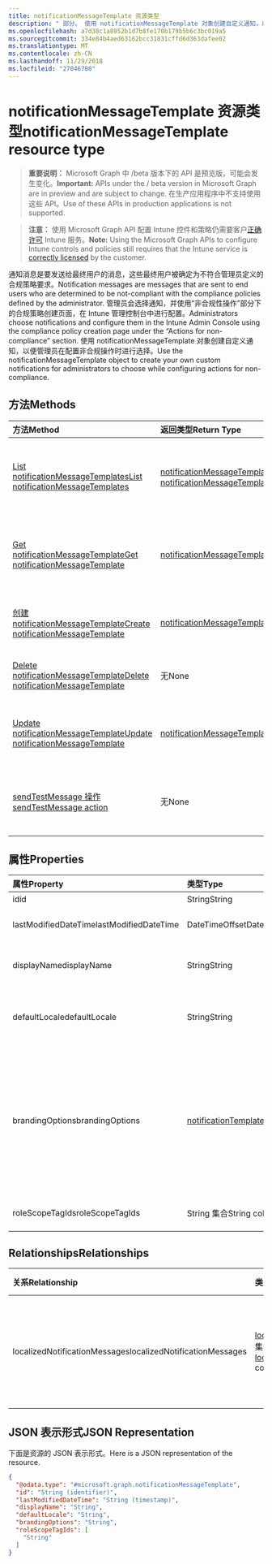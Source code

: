 ```yaml
---
title: notificationMessageTemplate 资源类型
description: " 部分。 使用 notificationMessageTemplate 对象创建自定义通知，以便管理员在配置非合规操作时进行选择。"
ms.openlocfilehash: a7d38c1a8952b1d7b8fe170b179b5b6c3bc019a5
ms.sourcegitcommit: 334e84b4aed63162bcc31831cffd6d363dafee02
ms.translationtype: MT
ms.contentlocale: zh-CN
ms.lasthandoff: 11/29/2018
ms.locfileid: "27046780"
---
```

# <a name="notificationmessagetemplate-resource-type"></a><span data-ttu-id="6d7c1-104">notificationMessageTemplate 资源类型</span><span class="sxs-lookup"><span data-stu-id="6d7c1-104">notificationMessageTemplate resource type</span></span>

> <span data-ttu-id="6d7c1-105">**重要说明：** Microsoft Graph 中 /beta 版本下的 API 是预览版，可能会发生变化。</span><span class="sxs-lookup"><span data-stu-id="6d7c1-105">**Important:** APIs under the / beta version in Microsoft Graph are in preview and are subject to change.</span></span> <span data-ttu-id="6d7c1-106">在生产应用程序中不支持使用这些 API。</span><span class="sxs-lookup"><span data-stu-id="6d7c1-106">Use of these APIs in production applications is not supported.</span></span>

> <span data-ttu-id="6d7c1-107">**注意：** 使用 Microsoft Graph API 配置 Intune 控件和策略仍需要客户[正确许可](https://go.microsoft.com/fwlink/?linkid=839381) Intune 服务。</span><span class="sxs-lookup"><span data-stu-id="6d7c1-107">**Note:** Using the Microsoft Graph APIs to configure Intune controls and policies still requires that the Intune service is [correctly licensed](https://go.microsoft.com/fwlink/?linkid=839381) by the customer.</span></span>

<span data-ttu-id="6d7c1-108">通知消息是要发送给最终用户的消息，这些最终用户被确定为不符合管理员定义的合规策略要求。</span><span class="sxs-lookup"><span data-stu-id="6d7c1-108">Notification messages are messages that are sent to end users who are determined to be not-compliant with the compliance policies defined by the administrator.</span></span> <span data-ttu-id="6d7c1-109">管理员会选择通知，并使用“非合规性操作”部分下的合规策略创建页面，在 Intune 管理控制台中进行配置。</span><span class="sxs-lookup"><span data-stu-id="6d7c1-109">Administrators choose notifications and configure them in the Intune Admin Console using the compliance policy creation page under the “Actions for non-compliance” section.</span></span> <span data-ttu-id="6d7c1-110">使用 notificationMessageTemplate 对象创建自定义通知，以便管理员在配置非合规操作时进行选择。</span><span class="sxs-lookup"><span data-stu-id="6d7c1-110">Use the notificationMessageTemplate object to create your own custom notifications for administrators to choose while configuring actions for non-compliance.</span></span>
## <a name="methods"></a><span data-ttu-id="6d7c1-111">方法</span><span class="sxs-lookup"><span data-stu-id="6d7c1-111">Methods</span></span>
|<span data-ttu-id="6d7c1-112">方法</span><span class="sxs-lookup"><span data-stu-id="6d7c1-112">Method</span></span>|<span data-ttu-id="6d7c1-113">返回类型</span><span class="sxs-lookup"><span data-stu-id="6d7c1-113">Return Type</span></span>|<span data-ttu-id="6d7c1-114">说明</span><span class="sxs-lookup"><span data-stu-id="6d7c1-114">Description</span></span>|
|:---|:---|:---|
|[<span data-ttu-id="6d7c1-115">List notificationMessageTemplates</span><span class="sxs-lookup"><span data-stu-id="6d7c1-115">List notificationMessageTemplates</span></span>](../api/intune-notification-notificationmessagetemplate-list.md)|<span data-ttu-id="6d7c1-116">[notificationMessageTemplate](../resources/intune-notification-notificationmessagetemplate.md) 集合</span><span class="sxs-lookup"><span data-stu-id="6d7c1-116">[notificationMessageTemplate](../resources/intune-notification-notificationmessagetemplate.md) collection</span></span>|<span data-ttu-id="6d7c1-117">列出 [notificationMessageTemplate](../resources/intune-notification-notificationmessagetemplate.md) 对象的属性和关系。</span><span class="sxs-lookup"><span data-stu-id="6d7c1-117">List properties and relationships of the [notificationMessageTemplate](../resources/intune-notification-notificationmessagetemplate.md) objects.</span></span>|
|[<span data-ttu-id="6d7c1-118">Get notificationMessageTemplate</span><span class="sxs-lookup"><span data-stu-id="6d7c1-118">Get notificationMessageTemplate</span></span>](../api/intune-notification-notificationmessagetemplate-get.md)|[<span data-ttu-id="6d7c1-119">notificationMessageTemplate</span><span class="sxs-lookup"><span data-stu-id="6d7c1-119">notificationMessageTemplate</span></span>](../resources/intune-notification-notificationmessagetemplate.md)|<span data-ttu-id="6d7c1-120">读取 [notificationMessageTemplate](../resources/intune-notification-notificationmessagetemplate.md) 对象的属性和关系。</span><span class="sxs-lookup"><span data-stu-id="6d7c1-120">Read properties and relationships of the [notificationMessageTemplate](../resources/intune-notification-notificationmessagetemplate.md) object.</span></span>|
|[<span data-ttu-id="6d7c1-121">创建 notificationMessageTemplate</span><span class="sxs-lookup"><span data-stu-id="6d7c1-121">Create notificationMessageTemplate</span></span>](../api/intune-notification-notificationmessagetemplate-create.md)|[<span data-ttu-id="6d7c1-122">notificationMessageTemplate</span><span class="sxs-lookup"><span data-stu-id="6d7c1-122">notificationMessageTemplate</span></span>](../resources/intune-notification-notificationmessagetemplate.md)|<span data-ttu-id="6d7c1-123">创建新的 [notificationMessageTemplate](../resources/intune-notification-notificationmessagetemplate.md) 对象。</span><span class="sxs-lookup"><span data-stu-id="6d7c1-123">Create a new [notificationMessageTemplate](../resources/intune-notification-notificationmessagetemplate.md) object.</span></span>|
|[<span data-ttu-id="6d7c1-124">Delete notificationMessageTemplate</span><span class="sxs-lookup"><span data-stu-id="6d7c1-124">Delete notificationMessageTemplate</span></span>](../api/intune-notification-notificationmessagetemplate-delete.md)|<span data-ttu-id="6d7c1-125">无</span><span class="sxs-lookup"><span data-stu-id="6d7c1-125">None</span></span>|<span data-ttu-id="6d7c1-126">删除 [notificationMessageTemplate](../resources/intune-notification-notificationmessagetemplate.md)。</span><span class="sxs-lookup"><span data-stu-id="6d7c1-126">Deletes a [notificationMessageTemplate](../resources/intune-notification-notificationmessagetemplate.md).</span></span>|
|[<span data-ttu-id="6d7c1-127">Update notificationMessageTemplate</span><span class="sxs-lookup"><span data-stu-id="6d7c1-127">Update notificationMessageTemplate</span></span>](../api/intune-notification-notificationmessagetemplate-update.md)|[<span data-ttu-id="6d7c1-128">notificationMessageTemplate</span><span class="sxs-lookup"><span data-stu-id="6d7c1-128">notificationMessageTemplate</span></span>](../resources/intune-notification-notificationmessagetemplate.md)|<span data-ttu-id="6d7c1-129">更新 [notificationMessageTemplate](../resources/intune-notification-notificationmessagetemplate.md) 对象的属性。</span><span class="sxs-lookup"><span data-stu-id="6d7c1-129">Update the properties of a [notificationMessageTemplate](../resources/intune-notification-notificationmessagetemplate.md) object.</span></span>|
|[<span data-ttu-id="6d7c1-130">sendTestMessage 操作</span><span class="sxs-lookup"><span data-stu-id="6d7c1-130">sendTestMessage action</span></span>](../api/intune-notification-notificationmessagetemplate-sendtestmessage.md)|<span data-ttu-id="6d7c1-131">无</span><span class="sxs-lookup"><span data-stu-id="6d7c1-131">None</span></span>|<span data-ttu-id="6d7c1-132">使用默认区域设置中指定的 notificationMessageTemplate 发送测试消息</span><span class="sxs-lookup"><span data-stu-id="6d7c1-132">Sends test message using the specified notificationMessageTemplate in the default locale</span></span>|

## <a name="properties"></a><span data-ttu-id="6d7c1-133">属性</span><span class="sxs-lookup"><span data-stu-id="6d7c1-133">Properties</span></span>
|<span data-ttu-id="6d7c1-134">属性</span><span class="sxs-lookup"><span data-stu-id="6d7c1-134">Property</span></span>|<span data-ttu-id="6d7c1-135">类型</span><span class="sxs-lookup"><span data-stu-id="6d7c1-135">Type</span></span>|<span data-ttu-id="6d7c1-136">说明</span><span class="sxs-lookup"><span data-stu-id="6d7c1-136">Description</span></span>|
|:---|:---|:---|
|<span data-ttu-id="6d7c1-137">id</span><span class="sxs-lookup"><span data-stu-id="6d7c1-137">id</span></span>|<span data-ttu-id="6d7c1-138">String</span><span class="sxs-lookup"><span data-stu-id="6d7c1-138">String</span></span>|<span data-ttu-id="6d7c1-139">实体的键。</span><span class="sxs-lookup"><span data-stu-id="6d7c1-139">Key of the entity.</span></span>|
|<span data-ttu-id="6d7c1-140">lastModifiedDateTime</span><span class="sxs-lookup"><span data-stu-id="6d7c1-140">lastModifiedDateTime</span></span>|<span data-ttu-id="6d7c1-141">DateTimeOffset</span><span class="sxs-lookup"><span data-stu-id="6d7c1-141">DateTimeOffset</span></span>|<span data-ttu-id="6d7c1-142">上次修改对象的日期/时间。</span><span class="sxs-lookup"><span data-stu-id="6d7c1-142">DateTime the object was last modified.</span></span>|
|<span data-ttu-id="6d7c1-143">displayName</span><span class="sxs-lookup"><span data-stu-id="6d7c1-143">displayName</span></span>|<span data-ttu-id="6d7c1-144">String</span><span class="sxs-lookup"><span data-stu-id="6d7c1-144">String</span></span>|<span data-ttu-id="6d7c1-145">通知消息模板的显示名称。</span><span class="sxs-lookup"><span data-stu-id="6d7c1-145">Display name for the Notification Message Template.</span></span>|
|<span data-ttu-id="6d7c1-146">defaultLocale</span><span class="sxs-lookup"><span data-stu-id="6d7c1-146">defaultLocale</span></span>|<span data-ttu-id="6d7c1-147">String</span><span class="sxs-lookup"><span data-stu-id="6d7c1-147">String</span></span>|<span data-ttu-id="6d7c1-148">请求的区域设置不可用时要回退到的默认区域设置。</span><span class="sxs-lookup"><span data-stu-id="6d7c1-148">The default locale to fallback onto when the requested locale is not available.</span></span>|
|<span data-ttu-id="6d7c1-149">brandingOptions</span><span class="sxs-lookup"><span data-stu-id="6d7c1-149">brandingOptions</span></span>|[<span data-ttu-id="6d7c1-150">notificationTemplateBrandingOptions</span><span class="sxs-lookup"><span data-stu-id="6d7c1-150">notificationTemplateBrandingOptions</span></span>](../resources/intune-notification-notificationtemplatebrandingoptions.md)|<span data-ttu-id="6d7c1-151">消息模板品牌选项。</span><span class="sxs-lookup"><span data-stu-id="6d7c1-151">The Message Template Branding Options.</span></span> <span data-ttu-id="6d7c1-152">已在 Intune 管理员控制台中定义品牌。</span><span class="sxs-lookup"><span data-stu-id="6d7c1-152">Branding is defined in the Intune Admin Console.</span></span> <span data-ttu-id="6d7c1-153">可取值为：`none`、`includeCompanyLogo`、`includeCompanyName`、`includeContactInformation`。</span><span class="sxs-lookup"><span data-stu-id="6d7c1-153">Possible values are: `none`, `includeCompanyLogo`, `includeCompanyName`, `includeContactInformation`.</span></span>|
|<span data-ttu-id="6d7c1-154">roleScopeTagIds</span><span class="sxs-lookup"><span data-stu-id="6d7c1-154">roleScopeTagIds</span></span>|<span data-ttu-id="6d7c1-155">String 集合</span><span class="sxs-lookup"><span data-stu-id="6d7c1-155">String collection</span></span>|<span data-ttu-id="6d7c1-156">此实体实例范围标记的列表。</span><span class="sxs-lookup"><span data-stu-id="6d7c1-156">List of Scope Tags for this Entity instance.</span></span>|

## <a name="relationships"></a><span data-ttu-id="6d7c1-157">Relationships</span><span class="sxs-lookup"><span data-stu-id="6d7c1-157">Relationships</span></span>
|<span data-ttu-id="6d7c1-158">关系</span><span class="sxs-lookup"><span data-stu-id="6d7c1-158">Relationship</span></span>|<span data-ttu-id="6d7c1-159">类型</span><span class="sxs-lookup"><span data-stu-id="6d7c1-159">Type</span></span>|<span data-ttu-id="6d7c1-160">说明</span><span class="sxs-lookup"><span data-stu-id="6d7c1-160">Description</span></span>|
|:---|:---|:---|
|<span data-ttu-id="6d7c1-161">localizedNotificationMessages</span><span class="sxs-lookup"><span data-stu-id="6d7c1-161">localizedNotificationMessages</span></span>|<span data-ttu-id="6d7c1-162">[localizedNotificationMessage](../resources/intune-notification-localizednotificationmessage.md) 集合</span><span class="sxs-lookup"><span data-stu-id="6d7c1-162">[localizedNotificationMessage](../resources/intune-notification-localizednotificationmessage.md) collection</span></span>|<span data-ttu-id="6d7c1-163">此通知消息模板的本地化消息列表。</span><span class="sxs-lookup"><span data-stu-id="6d7c1-163">The list of localized messages for this Notification Message Template.</span></span>|

## <a name="json-representation"></a><span data-ttu-id="6d7c1-164">JSON 表示形式</span><span class="sxs-lookup"><span data-stu-id="6d7c1-164">JSON Representation</span></span>
<span data-ttu-id="6d7c1-165">下面是资源的 JSON 表示形式。</span><span class="sxs-lookup"><span data-stu-id="6d7c1-165">Here is a JSON representation of the resource.</span></span>
<!-- {
  "blockType": "resource",
  "keyProperty": "id",
  "@odata.type": "microsoft.graph.notificationMessageTemplate"
}
-->
``` json
{
  "@odata.type": "#microsoft.graph.notificationMessageTemplate",
  "id": "String (identifier)",
  "lastModifiedDateTime": "String (timestamp)",
  "displayName": "String",
  "defaultLocale": "String",
  "brandingOptions": "String",
  "roleScopeTagIds": [
    "String"
  ]
}
```





